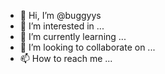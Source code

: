 - 👋 Hi, I’m @buggyys
- 👀 I’m interested in ...
- 🌱 I’m currently learning ...
- 💞️ I’m looking to collaborate on ...
- 📫 How to reach me ...

<!---
buggyys/buggyys is a ✨ special ✨ repository because its `README.md` (this file) appears on your GitHub profile.
You can click the Preview link to take a look at your changes.
--->
